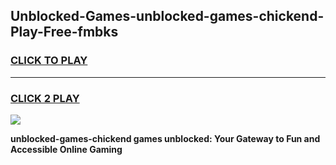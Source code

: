 
## Unblocked-Games-unblocked-games-chickend-Play-Free-fmbks
<h3>
<a href="https://premium76.site?title=unblocked-games-chickend&ref=10A">CLICK TO PLAY</a></h3>
<hr>

<h3>
<a href="https://premium76.site?title=unblocked-games-chickend&ref=10A">CLICK 2 PLAY</a>
  
</h3>

<a href="https://premium76.site?title=unblocked-games-chickend&ref=10A"><img src="https://clearcache.store/games.png"></a>


**unblocked-games-chickend games unblocked: Your Gateway to Fun and Accessible Online Gaming**
